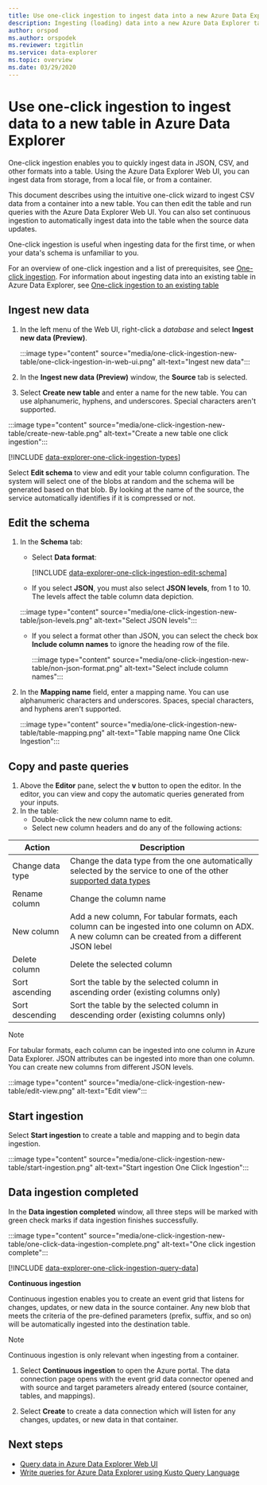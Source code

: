 ```yaml
---
title: Use one-click ingestion to ingest data into a new Azure Data Explorer table
description: Ingesting (loading) data into a new Azure Data Explorer table simply, using one-click ingestion.
author: orspod
ms.author: orspodek
ms.reviewer: tzgitlin
ms.service: data-explorer
ms.topic: overview
ms.date: 03/29/2020
---
```


# Use one-click ingestion to ingest data to a new table in Azure Data Explorer

One-click ingestion enables you to quickly ingest data in JSON, CSV, and other formats into a table. Using the Azure Data Explorer Web UI, you can ingest data from storage, from a local file, or from a container. 

This document describes using the intuitive one-click wizard to ingest CSV data from a container into a new table. You can then edit the table and run queries with the Azure Data Explorer Web UI. You can also set continuous ingestion to automatically ingest data into the table when the source data updates.

One-click ingestion is useful when ingesting data for the first time, or when your data's schema is unfamiliar to you. 

For an overview of one-click ingestion and a list of prerequisites, see [One-click ingestion](ingest-data-one-click.md).
For information about ingesting data into an existing table in Azure Data Explorer, see [One-click ingestion to an existing table](one-click-ingestion-existing-table.md)

## Ingest new data

1. In the left menu of the Web UI, right-click a *database* and select **Ingest new data (Preview)**.

    :::image type="content" source="media/one-click-ingestion-new-table/one-click-ingestion-in-web-ui.png" alt-text="Ingest new data":::
 
1. In the **Ingest new data (Preview)** window, the **Source** tab is selected. 

1. Select **Create new table** and enter a name for the new table. You can use alphanumeric, hyphens, and underscores. Special characters aren't supported.

:::image type="content" source="media/one-click-ingestion-new-table/create-new-table.png" alt-text="Create a new table one click ingestion":::

[!INCLUDE [data-explorer-one-click-ingestion-types](includes/data-explorer-one-click-ingestion-types.md)]

Select **Edit schema** to view and edit your table column configuration. The system will select one of the blobs at random and the schema will be generated based on that blob. By looking at the name of the source, the service automatically identifies if it is compressed or not.

## Edit the schema

1. In the **Schema** tab:

    * Select **Data format**:

        [!INCLUDE [data-explorer-one-click-ingestion-edit-schema](includes/data-explorer-one-click-ingestion-edit-schema.md)]

    * If you select  **JSON**, you must also select **JSON levels**, from 1 to 10. The levels affect the table column data depiction. 

    :::image type="content" source="media/one-click-ingestion-new-table/json-levels.png" alt-text="Select JSON levels":::

    * If you select a format other than JSON, you can select the check box **Include column names** to ignore the heading row of the file.

        :::image type="content" source="media/one-click-ingestion-new-table/non-json-format.png" alt-text="Select include column names":::

1. In the **Mapping name** field, enter a mapping name. You can use alphanumeric characters and underscores. Spaces, special characters, and hyphens aren't supported.
    
    :::image type="content" source="media/one-click-ingestion-new-table/table-mapping.png" alt-text="Table mapping name One Click Ingestion":::

## Copy and paste queries

1. Above the **Editor** pane, select the **v** button to open the editor. In the editor, you can view and copy the automatic queries generated from your inputs. 
1. In the table: 
    * Double-click the new column name to edit.
    * Select new column headers and do any of the following actions:
    
|Action         |Description                                  |
|-----------------|-------------------------------------------|
|Change data type |Change the data type from the one automatically selected by the service to one of the other [supported data types](#edit-the-schema)|
|Rename column    |Change the column name |
|New column       |Add a new column, For tabular formats, each column can be ingested into one column on ADX. A new column can be created from a different JSON lebel|
|Delete column    |Delete the selected column|
|Sort ascending   |Sort the table by the selected column in ascending order (existing columns only) |
|Sort descending  |Sort the table by the selected column in descending order (existing columns only) |

> [!Note]
> For tabular formats, each column can be ingested into one column in Azure Data Explorer.
> JSON attributes can be ingested into more than one column. You can create new columns from different JSON levels.

:::image type="content" source="media/one-click-ingestion-new-table/edit-view.png" alt-text="Edit view":::

## Start ingestion

Select **Start ingestion** to create a table and mapping and to begin data ingestion.

:::image type="content" source="media/one-click-ingestion-new-table/start-ingestion.png" alt-text="Start ingestion One Click Ingestion":::

## Data ingestion completed

In the **Data ingestion completed** window, all three steps will be marked with green check marks if data ingestion finishes successfully.

:::image type="content" source="media/one-click-ingestion-new-table/one-click-data-ingestion-complete.png" alt-text="One click ingestion complete"::: 

[!INCLUDE [data-explorer-one-click-ingestion-query-data](includes/data-explorer-one-click-ingestion-query-data.md)]

**Continuous ingestion**

Continuous ingestion enables you to create an event grid that listens for changes, updates, or new data in the source container. Any new blob that meets the criteria of the pre-defined parameters (prefix, suffix, and so on) will be automatically ingested into the destination table.

> [!Note]
> Continuous ingestion is only relevant when ingesting from a container.

1. Select **Continuous ingestion** to open the Azure portal. The data connection page opens with the event grid data connector opened and with source and target parameters already entered (source container, tables, and mappings).

1. Select **Create** to create a data connection which will listen for any changes, updates, or new data in that container. 

## Next steps

* [Query data in Azure Data Explorer Web UI](web-query-data.md)
* [Write queries for Azure Data Explorer using Kusto Query Language](write-queries.md)
